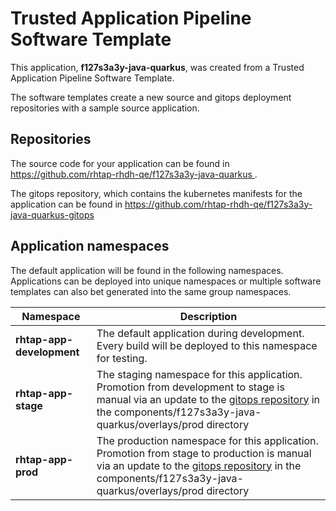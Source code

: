 # Trusted Application Pipeline Software Template

This application, **f127s3a3y-java-quarkus**, was created from a Trusted Application Pipeline Software Template.

The software templates create a new source and gitops deployment repositories with a sample source application. 

## Repositories

The source code for your application can be found in [https://github.com/rhtap-rhdh-qe/f127s3a3y-java-quarkus ](https://github.com/rhtap-rhdh-qe/f127s3a3y-java-quarkus ).
 
The gitops repository, which contains the kubernetes manifests for the application can be found in 
[https://github.com/rhtap-rhdh-qe/f127s3a3y-java-quarkus-gitops ](https://github.com/rhtap-rhdh-qe/f127s3a3y-java-quarkus-gitops ) 

## Application namespaces 

The default application will be found in the following namespaces. Applications can be deployed into unique namespaces or multiple software templates can also bet generated into the same group namespaces.  

|  Namespace   |  Description   |  
| -------- | -------- |   
| **rhtap-app-development** | The default application during development. Every build will be deployed to this namespace for testing. | 
| **rhtap-app-stage** | The staging namespace for this application. Promotion from development to stage is manual via an update to the [gitops repository](https://github.com/rhtap-rhdh-qe/f127s3a3y-java-quarkus-gitops ) in the components/f127s3a3y-java-quarkus/overlays/prod directory |  
| **rhtap-app-prod** | The production namespace for this application. Promotion from stage to production is manual via an update to the [gitops repository](https://github.com/rhtap-rhdh-qe/f127s3a3y-java-quarkus-gitops ) in the components/f127s3a3y-java-quarkus/overlays/prod directory | 